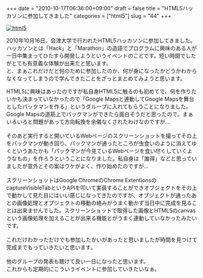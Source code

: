 +++
date = "2010-10-17T06:36:00+09:00"
draft = false
title = "HTML5ハッカソンに参加してきました"
categories = ["html5"]
slug = "44"
+++

<a href="http://www.flickr.com/photos/22294215@N06/6748933897/" title="html5 by michael pollak, on Flickr" target="_blank"><img class="flickr_photo" src="http://farm8.static.flickr.com/7169/6748933897_4c43586477_z.jpg" alt="html5" /></a>

2010年10月16日、会津大学で行われたHTML5ハッカソンに参加してきました。<br />
ハッカソンとは「Hack」と「Marathon」の造語でプログラムに興味のある人が一日中集まってひたすら開発しようというイベントのことです。短い時間でしたがとても有意義な体験が出来たと思います。<br />
と、まぁこれだけだと何のために参加したのか、何が身になったかどうかわからなくなってしまうので学んできたことをざっとまとめてみようと思います。<br />
<!--more-->
HTML5に興味はあったのですが私自身HTML5に触るのも初めてで、何を作りたいかも決まっていなかったので「Google Mapsと連動してGoogle Mapsを舞台としたパックマンを作る」というグループに入れてもらうことになりました。Google Mapsの道筋上でパックマンができたら面白そうだと思ったので。まぁいろいろと問題があって方向転換を余儀なくされたわけなのですが…<br />
<br />
そのあと実行すると開いているWebページのスクリーンショットを撮ってその上をパックマンが動き回り、パックマンが通ったところが虫食いのように消えてゆくというあたかも「パックマンが今見ているWebページを食い尽くしていくようなもの」を作ろうということになりました。私自身は「誰得」などと思っていましたが意外とその案はウケがよく、作り始めたのですが…<br />
<br />
スクリーンショットはGoogle ChromeのChrome ExtentionsのcaptureVisibleTabというAPIを叩いて実装することができオブジェクトをその上で動かして見た目にはいい感じになってきたのですが、オブジェクトが通ったあとの画像処理とオブジェクトの移動の絡みがうまく動かず当日中に完成を見ることは出来ませんでした。スクリーンショットで取得した画像とHTML5のcanvasという画像処理を加えることが出来る機能とがうまく連動していなかったみたいです。<br />
<br />
これだけわかっただけでも参加したかいがあったと思いましたが時間を見つけて完成までもっていきたいと思います。<br />
<br />
他のグループの発表も聴けて良い一日になったと思います。<br />
これからも定期的にこういうイベントに参加していきたいなぁ。
